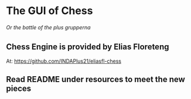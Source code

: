 # The GUI of Chess 
<h6>Or the battle of the plus grupperna</h6>

## Chess Engine is provided by Elias Floreteng
At: https://github.com/INDAPlus21/eliasfl-chess

## Read README under resources to meet the new pieces
